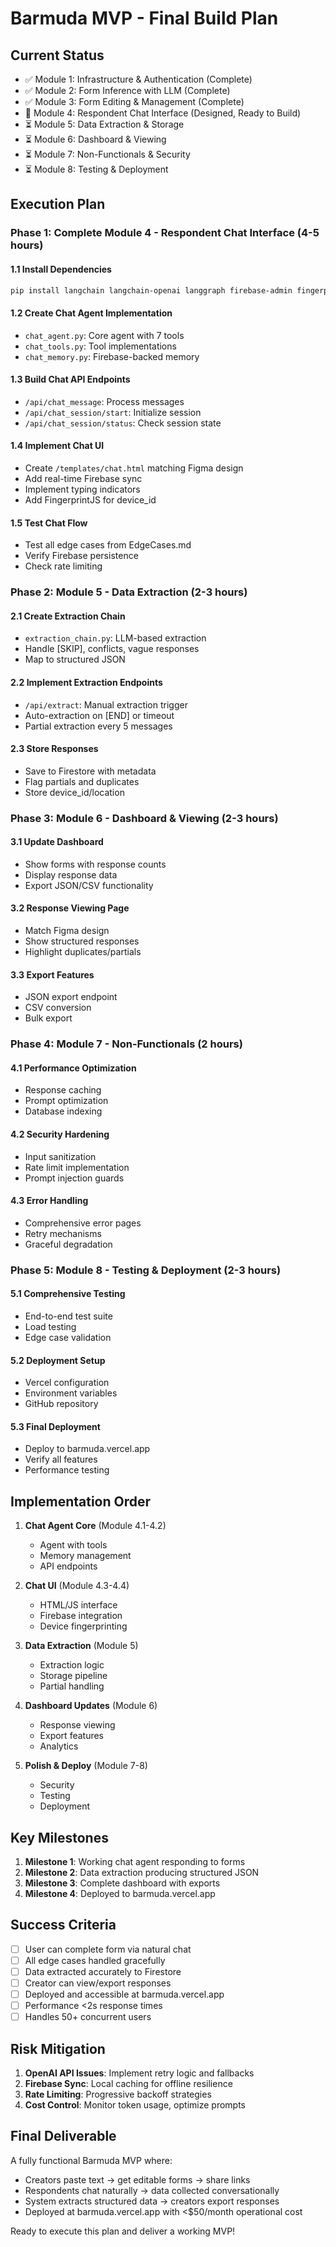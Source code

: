 # Barmuda MVP - Final Build Plan

## Current Status
- ✅ Module 1: Infrastructure & Authentication (Complete)
- ✅ Module 2: Form Inference with LLM (Complete)
- ✅ Module 3: Form Editing & Management (Complete)
- 🚧 Module 4: Respondent Chat Interface (Designed, Ready to Build)
- ⏳ Module 5: Data Extraction & Storage
- ⏳ Module 6: Dashboard & Viewing
- ⏳ Module 7: Non-Functionals & Security
- ⏳ Module 8: Testing & Deployment

## Execution Plan

### Phase 1: Complete Module 4 - Respondent Chat Interface (4-5 hours)

#### 1.1 Install Dependencies
```bash
pip install langchain langchain-openai langgraph firebase-admin fingerprintjs-pro-server-api
```

#### 1.2 Create Chat Agent Implementation
- `chat_agent.py`: Core agent with 7 tools
- `chat_tools.py`: Tool implementations
- `chat_memory.py`: Firebase-backed memory

#### 1.3 Build Chat API Endpoints
- `/api/chat_message`: Process messages
- `/api/chat_session/start`: Initialize session
- `/api/chat_session/status`: Check session state

#### 1.4 Implement Chat UI
- Create `/templates/chat.html` matching Figma design
- Add real-time Firebase sync
- Implement typing indicators
- Add FingerprintJS for device_id

#### 1.5 Test Chat Flow
- Test all edge cases from EdgeCases.md
- Verify Firebase persistence
- Check rate limiting

### Phase 2: Module 5 - Data Extraction (2-3 hours)

#### 2.1 Create Extraction Chain
- `extraction_chain.py`: LLM-based extraction
- Handle [SKIP], conflicts, vague responses
- Map to structured JSON

#### 2.2 Implement Extraction Endpoints
- `/api/extract`: Manual extraction trigger
- Auto-extraction on [END] or timeout
- Partial extraction every 5 messages

#### 2.3 Store Responses
- Save to Firestore with metadata
- Flag partials and duplicates
- Store device_id/location

### Phase 3: Module 6 - Dashboard & Viewing (2-3 hours)

#### 3.1 Update Dashboard
- Show forms with response counts
- Display response data
- Export JSON/CSV functionality

#### 3.2 Response Viewing Page
- Match Figma design
- Show structured responses
- Highlight duplicates/partials

#### 3.3 Export Features
- JSON export endpoint
- CSV conversion
- Bulk export

### Phase 4: Module 7 - Non-Functionals (2 hours)

#### 4.1 Performance Optimization
- Response caching
- Prompt optimization
- Database indexing

#### 4.2 Security Hardening
- Input sanitization
- Rate limit implementation
- Prompt injection guards

#### 4.3 Error Handling
- Comprehensive error pages
- Retry mechanisms
- Graceful degradation

### Phase 5: Module 8 - Testing & Deployment (2-3 hours)

#### 5.1 Comprehensive Testing
- End-to-end test suite
- Load testing
- Edge case validation

#### 5.2 Deployment Setup
- Vercel configuration
- Environment variables
- GitHub repository

#### 5.3 Final Deployment
- Deploy to barmuda.vercel.app
- Verify all features
- Performance testing

## Implementation Order

1. **Chat Agent Core** (Module 4.1-4.2)
   - Agent with tools
   - Memory management
   - API endpoints

2. **Chat UI** (Module 4.3-4.4)
   - HTML/JS interface
   - Firebase integration
   - Device fingerprinting

3. **Data Extraction** (Module 5)
   - Extraction logic
   - Storage pipeline
   - Partial handling

4. **Dashboard Updates** (Module 6)
   - Response viewing
   - Export features
   - Analytics

5. **Polish & Deploy** (Module 7-8)
   - Security
   - Testing
   - Deployment

## Key Milestones

1. **Milestone 1**: Working chat agent responding to forms
2. **Milestone 2**: Data extraction producing structured JSON
3. **Milestone 3**: Complete dashboard with exports
4. **Milestone 4**: Deployed to barmuda.vercel.app

## Success Criteria

- [ ] User can complete form via natural chat
- [ ] All edge cases handled gracefully
- [ ] Data extracted accurately to Firestore
- [ ] Creator can view/export responses
- [ ] Deployed and accessible at barmuda.vercel.app
- [ ] Performance <2s response times
- [ ] Handles 50+ concurrent users

## Risk Mitigation

1. **OpenAI API Issues**: Implement retry logic and fallbacks
2. **Firebase Sync**: Local caching for offline resilience
3. **Rate Limiting**: Progressive backoff strategies
4. **Cost Control**: Monitor token usage, optimize prompts

## Final Deliverable

A fully functional Barmuda MVP where:
- Creators paste text → get editable forms → share links
- Respondents chat naturally → data collected conversationally
- System extracts structured data → creators export responses
- Deployed at barmuda.vercel.app with <$50/month operational cost

Ready to execute this plan and deliver a working MVP!